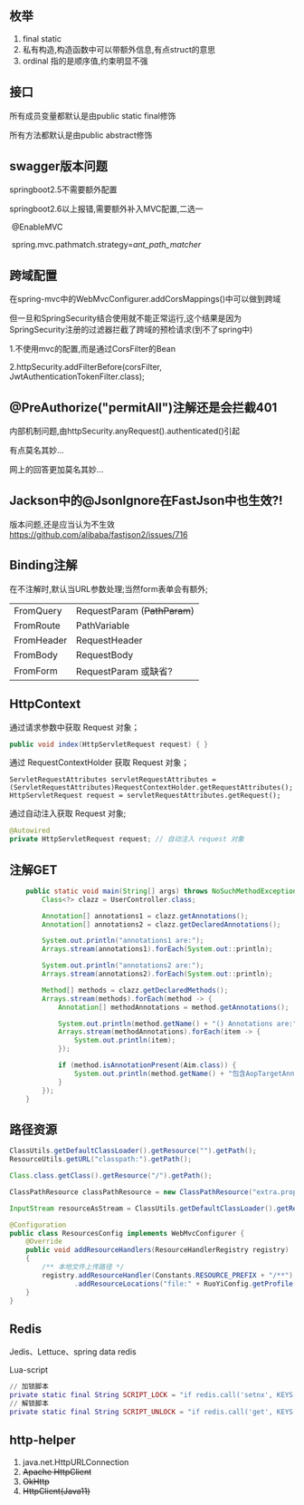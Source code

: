 ## 枚举

1. final static
2. 私有构造,构造函数中可以带额外信息,有点struct的意思
3. ordinal 指的是顺序值,约束明显不强



## 接口

所有成员变量都默认是由public static final修饰

所有方法都默认是由public abstract修饰



## swagger版本问题

springboot2.5不需要额外配置

springboot2.6以上报错,需要额外补入MVC配置,二选一

​	@EnableMVC 

​	spring.mvc.pathmatch.strategy=*ant_path_matcher*



## 跨域配置 

在spring-mvc中的WebMvcConfigurer.addCorsMappings()中可以做到跨域

但一旦和SpringSecurity结合使用就不能正常运行,这个结果是因为SpringSecurity注册的过滤器拦截了跨域的预检请求(到不了spring中)

1.不使用mvc的配置,而是通过CorsFilter的Bean 

2.httpSecurity.addFilterBefore(corsFilter, JwtAuthenticationTokenFilter.class);



## @PreAuthorize("permitAll")注解还是会拦截401

内部机制问题,由httpSecurity.anyRequest().authenticated()引起

有点莫名其妙...

网上的回答更加莫名其妙...



## Jackson中的@JsonIgnore在FastJson中也生效?!

版本问题,还是应当认为不生效 https://github.com/alibaba/fastjson2/issues/716



## Binding注解

在不注解时,默认当URL参数处理;当然form表单会有额外;

|            |                              |
| ---------- | ---------------------------- |
| FromQuery  | RequestParam (~~PathParam~~) |
| FromRoute  | PathVariable                 |
| FromHeader | RequestHeader                |
| FromBody   | RequestBody                  |
| FromForm   | RequestParam 或缺省?         |

## HttpContext

通过请求参数中获取 Request 对象；  

```java
public void index(HttpServletRequest request) { }
```



通过 RequestContextHolder 获取 Request 对象；

	ServletRequestAttributes servletRequestAttributes = (ServletRequestAttributes)RequestContextHolder.getRequestAttributes();
	HttpServletRequest request = servletRequestAttributes.getRequest();



通过自动注入获取 Request 对象;

```java
@Autowired
private HttpServletRequest request; // 自动注入 request 对象
```



## 注解GET

```java
    public static void main(String[] args) throws NoSuchMethodException {
        Class<?> clazz = UserController.class;

        Annotation[] annotations1 = clazz.getAnnotations();
        Annotation[] annotations2 = clazz.getDeclaredAnnotations();

        System.out.println("annotations1 are:");
        Arrays.stream(annotations1).forEach(System.out::println);

        System.out.println("annotations2 are:");
        Arrays.stream(annotations2).forEach(System.out::println);

        Method[] methods = clazz.getDeclaredMethods();
        Arrays.stream(methods).forEach(method -> {
            Annotation[] methodAnnotations = method.getAnnotations();

            System.out.println(method.getName() + "() Annotations are:");
            Arrays.stream(methodAnnotations).forEach(item -> {
                System.out.println(item);
            });

            if (method.isAnnotationPresent(Aim.class)) {
                System.out.println(method.getName() + "包含AopTargetAnnotation");
            }
        });
    }
```



## 路径资源

```java
ClassUtils.getDefaultClassLoader().getResource("").getPath();
ResourceUtils.getURL("classpath:").getPath();

Class.class.getClass().getResource("/").getPath();
```

```java
ClassPathResource classPathResource = new ClassPathResource("extra.properties");

InputStream resourceAsStream = ClassUtils.getDefaultClassLoader().getResourceAsStream("extra.properties");
```

```java
@Configuration
public class ResourcesConfig implements WebMvcConfigurer {
    @Override
    public void addResourceHandlers(ResourceHandlerRegistry registry)
    {
        /** 本地文件上传路径 */
        registry.addResourceHandler(Constants.RESOURCE_PREFIX + "/**")
                .addResourceLocations("file:" + RuoYiConfig.getProfile() + "/");
    }
}
```



## Redis

Jedis、Lettuce、spring data redis

Lua-script

```Lua
// 加锁脚本
private static final String SCRIPT_LOCK = "if redis.call('setnx', KEYS[1], ARGV[1]) == 1 then redis.call('pexpire', KEYS[1], ARGV[2]) return 1 else return 0 end";
// 解锁脚本
private static final String SCRIPT_UNLOCK = "if redis.call('get', KEYS[1]) == ARGV[1] then return redis.call('del', KEYS[1]) else return 0 end";
```



## http-helper

1. java.net.HttpURLConnection
2. ~~Apache HttpClient~~
3. ~~OkHttp~~
4. ~~HttpClient(Java11)~~
